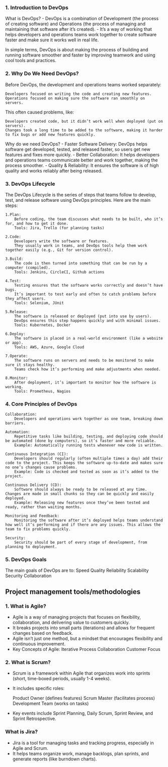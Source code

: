 ### 1. Introduction to DevOps

What is DevOps?
    - DevOps is a combination of Development (the process of creating software) and Operations (the process of managing and maintaining that software after it’s created).
    - It’s a way of working that helps developers and operations teams work together to create software faster and make sure it works well in real life.

In simple terms, DevOps is about making the process of building and running software smoother and faster by improving teamwork and using cool tools and practices.

### 2. Why Do We Need DevOps?

Before DevOps, the development and operations teams worked separately:

    Developers focused on writing the code and creating new features.
    Operations focused on making sure the software ran smoothly on servers.

This often caused problems, like:

    Developers created code, but it didn’t work well when deployed (put on servers).
    Changes took a long time to be added to the software, making it harder to fix bugs or add new features quickly.

Why do we need DevOps?
    - Faster Software Delivery: DevOps helps software get developed, tested, and released faster, so users get new features and fixes more quickly.
    - Better Collaboration: It helps developers and operations teams communicate better and work together, making the process smoother.
    - Quality & Reliability: It ensures the software is of high quality and works reliably after being released.


### 3. DevOps Lifecycle

The DevOps Lifecycle is the series of steps that teams follow to develop, test, and release software using DevOps principles. Here are the main steps:

    1.Plan:
        Before coding, the team discusses what needs to be built, who it’s for, and how to get it done.
        Tools: Jira, Trello (for planning tasks)

    2.Code:
        Developers write the software or features.
        They usually work in teams, and DevOps tools help them work together easily (e.g., Git for version control).

    3.Build:
        The code is then turned into something that can be run by a computer (compiled).
        Tools: Jenkins, CircleCI, Github actions

    4.Test:
        Testing ensures that the software works correctly and doesn’t have bugs.
        It’s important to test early and often to catch problems before they affect users.
        Tools: Selenium, JUnit

    5.Release:
        The software is released or deployed (put into use by users).
        DevOps ensures this step happens quickly and with minimal issues.
        Tools: Kubernetes, Docker

    6.Deploy:
        The software is placed in a real-world environment (like a website or app).
        Tools: AWS, Azure, Google Cloud

    7.Operate:
        The software runs on servers and needs to be monitored to make sure it stays healthy.
        Teams check how it’s performing and make adjustments when needed.

    8.Monitor:
        After deployment, it’s important to monitor how the software is working.
        Tools: Prometheus, Nagios


### 4. Core Principles of DevOps
    Collaboration:
        Developers and operations work together as one team, breaking down barriers.

    Automation:
        Repetitive tasks like building, testing, and deploying code should be automated (done by computers), so it’s faster and more reliable.
        Example: Automatically running tests whenever new code is written.

    Continuous Integration (CI):
        Developers should regularly (often multiple times a day) add their code to the project. This keeps the software up-to-date and makes sure no one’s changes cause problems.
        Example: Code is checked and tested as soon as it’s added to the project.

    Continuous Delivery (CD):
        Software should always be ready to be released at any time. Changes are made in small chunks so they can be quickly and easily deployed.
        Example: Releasing new features once they’ve been tested and ready, rather than waiting months.

    Monitoring and Feedback:
        Monitoring the software after it’s deployed helps teams understand how well it’s performing and if there are any issues. This allows the team to fix problems quickly.

    Security:
        Security should be part of every stage of development, from planning to deployment.

    
### 5. DevOps Goals

The main goals of DevOps are to:
    Speed
    Quality
    Reliability
    Scalability
    Security
    Collaboration


## Project management tools/methodologies

### 1. What is Agile?
- Agile is a way of managing projects that focuses on flexibility, collaboration, and delivering value to customers quickly.
- It breaks projects into small parts (iterations) and allows for frequent changes based on feedback.
- Agile isn’t just one method, but a mindset that encourages flexibility and continuous improvement.
- Key Concepts of Agile:
    Iterative Process
    Collaboration
    Customer Focus

### 2. What is Scrum?
- Scrum is a framework within Agile that organizes work into sprints (short, time-boxed periods, usually 1-4 weeks).
- It includes specific roles:

    Product Owner (defines features)
    Scrum Master (facilitates process)
    Development Team (works on tasks)

- Key events include Sprint Planning, Daily Scrum, Sprint Review, and Sprint Retrospective.


### What is Jira?
- Jira is a tool for managing tasks and tracking progress, especially in Agile and Scrum.
- It helps teams organize work, manage backlogs, plan sprints, and generate reports (like burndown charts).
